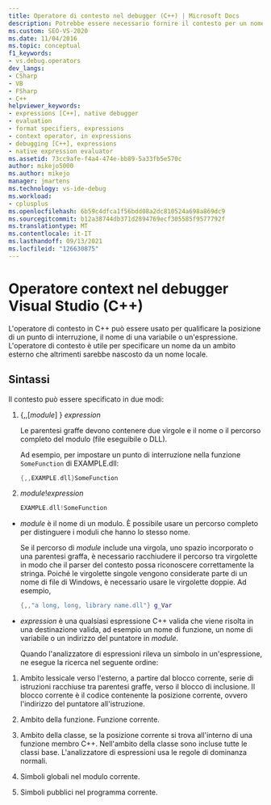 ```yaml
---
title: Operatore di contesto nel debugger (C++) | Microsoft Docs
description: Potrebbe essere necessario fornire il contesto per un nome C++ che si trova in un ambito esterno ed è nascosto da un nome locale. Informazioni su come usare l'operatore di contesto a tale scopo.
ms.custom: SEO-VS-2020
ms.date: 11/04/2016
ms.topic: conceptual
f1_keywords:
- vs.debug.operators
dev_langs:
- CSharp
- VB
- FSharp
- C++
helpviewer_keywords:
- expressions [C++], native debugger
- evaluation
- format specifiers, expressions
- context operator, in expressions
- debugging [C++], expressions
- native expression evaluator
ms.assetid: 73cc9afe-f4a4-474e-bb89-5a33fb5e570c
author: mikejo5000
ms.author: mikejo
manager: jmartens
ms.technology: vs-ide-debug
ms.workload:
- cplusplus
ms.openlocfilehash: 6b59c4dfca1f56bdd08a2dc810524a698a869dc9
ms.sourcegitcommit: b12a38744db371d2894769ecf305585f9577792f
ms.translationtype: MT
ms.contentlocale: it-IT
ms.lasthandoff: 09/13/2021
ms.locfileid: "126630875"
---
```

# <a name="context-operator-in-the-visual-studio-debugger-c"></a>Operatore context nel debugger Visual Studio (C++)
L'operatore di contesto in C++ può essere usato per qualificare la posizione di un punto di interruzione, il nome di una variabile o un'espressione. L'operatore di contesto è utile per specificare un nome da un ambito esterno che altrimenti sarebbe nascosto da un nome locale.

## <a name="syntax"></a><a name="BKMK_Using_context_operators_to_specify_a_symbol"></a> Sintassi
 Il contesto può essere specificato in due modi:

1. {,,[*module*] } *expression*

     Le parentesi graffe devono contenere due virgole e il nome o il percorso completo del modulo (file eseguibile o DLL).

     Ad esempio, per impostare un punto di interruzione nella funzione `SomeFunction` di EXAMPLE.dll:

    ```C++
    {,,EXAMPLE.dll}SomeFunction
    ```

2. *module*!*expression*

    ```C++
    EXAMPLE.dll!SomeFunction
    ```

- *module* è il nome di un modulo. È possibile usare un percorso completo per distinguere i moduli che hanno lo stesso nome.

   Se il percorso di *module* include una virgola, uno spazio incorporato o una parentesi graffa, è necessario racchiudere il percorso tra virgolette in modo che il parser del contesto possa riconoscere correttamente la stringa. Poiché le virgolette singole vengono considerate parte di un nome di file di Windows, è necessario usare le virgolette doppie. Ad esempio,

  ```C++
  {,,"a long, long, library name.dll"} g_Var
  ```

- *expression* è una qualsiasi espressione C++ valida che viene risolta in una destinazione valida, ad esempio un nome di funzione, un nome di variabile o un indirizzo del puntatore in *module*.

  Quando l'analizzatore di espressioni rileva un simbolo in un'espressione, ne esegue la ricerca nel seguente ordine:

1. Ambito lessicale verso l'esterno, a partire dal blocco corrente, serie di istruzioni racchiuse tra parentesi graffe, verso il blocco di inclusione. Il blocco corrente è il codice contenente la posizione corrente, ovvero l'indirizzo del puntatore all'istruzione.

2. Ambito della funzione. Funzione corrente.

3. Ambito della classe, se la posizione corrente si trova all'interno di una funzione membro C++. Nell'ambito della classe sono incluse tutte le classi base. L'analizzatore di espressioni usa le regole di dominanza normali.

4. Simboli globali nel modulo corrente.

5. Simboli pubblici nel programma corrente.